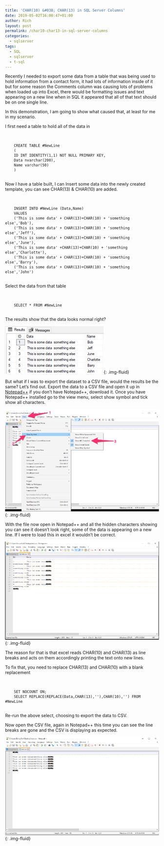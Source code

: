 ```yaml
---
title: 'CHAR(10) &#038; CHAR(13) in SQL Server Columns'
date: 2019-05-02T16:00:47+01:00
author: Rich
layout: post
permalink: /char10-char13-in-sql-server-columns
categories:
  - sqlserver
tags:
  - SQL
  - sqlserver
  - t-sql
---
```


Recently I needed to export some data from a table that was being used to hold information from a contact form, it had lots of information inside of it but for some reason the Comments column was causing lots of problems when loaded up into Excel, there would be formatting issues and text appearing on a new line when in SQL it appeared that all of that text should be on one single line.

In this demonstration, I am going to show what caused that, at least for me in my scenario.

I first need a table to hold all of the data in

<pre>     
  <code class="sql">
    CREATE TABLE #NewLine
    (
    ID INT IDENTITY(1,1) NOT NULL PRIMARY KEY,
    Data nvarchar(200),
    Name varchar(50)
    )
  </code>
</pre>

Now I have a table built, I can Insert some data into the newly created template, you can see CHAR(13) & CHAR(10) are added.

<pre>     
  <code class="sql">
    INSERT INTO #NewLine (Data,Name)
    VALUES
    ('This is some data' + CHAR(13)+CHAR(10) + 'something else','Bob'),
    ('This is some data' + CHAR(13)+CHAR(10) + 'something else','Jeff'),
    ('This is some data' + CHAR(13)+CHAR(10) + 'something else','June'),
    ('This is some data' +CHAR(13)+CHAR(10) + 'something else','Charlotte'),
    ('This is some data' + CHAR(13)+CHAR(10) + 'something else','Barry'),
    ('This is some data' + CHAR(13)+CHAR(10) + 'something else','John')
  </code>
</pre>

Select the data from that table

<pre>     
  <code class="sql">
    SELECT * FROM #NewLine
  </code>
</pre>

The results show that the data looks normal right?

![](/assets/img/newline-data1.png){: .img-fluid}

But what if I was to export the dataset to a CSV file, would the results be the same? Let&#8217;s find out. Export the data to a CSV file and open it up in [Notepad++](https://notepad-plus-plus.org/) if you don&#8217;t have Notepad++, download it. Once you have Notepad++ installed go to the view menu, select show symbol and tick show all characters.

![](/assets/img/newline-data4.png){: .img-fluid}

With the file now open in Notepad++ and all the hidden characters showing you can see it doesn&#8217;t look right, some of the data is appearing on a new line. If I were to load this in excel it wouldn&#8217;t be correct.

![](/assets/img/newline-data2.png){: .img-fluid}

The reason for that is that excel reads CHAR(10) and CHAR(13) as line breaks and acts on them accordingly printing the text onto new lines.

To fix that, you need to replace CHAR(13) and CHAR(10) with a blank replacement

<pre>     
  <code class="sql">
    SET NOCOUNT ON;
    SELECT REPLACE(REPLACE(Data,CHAR(13),''),CHAR(10),'') FROM #NewLine
  </code>
</pre>

Re-run the above select, choosing to export the data to CSV.

Now open the CSV file, again in Notepad++ this time you can see the line breaks are gone and the CSV is displaying as expected.

![](/assets/img/newline-data3.png){: .img-fluid}
